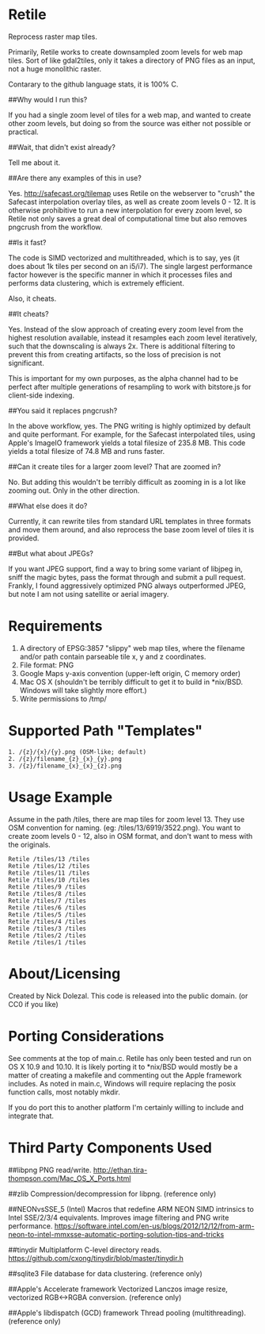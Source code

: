 Retile
======

Reprocess raster map tiles.

Primarily, Retile works to create downsampled zoom levels for web map tiles.  Sort of like gdal2tiles, only it takes a directory of PNG files as an input, not a huge monolithic raster.

Contarary to the github language stats, it is 100% C.

##Why would I run this?

If you had a single zoom level of tiles for a web map, and wanted to create other zoom levels, but doing so from the source was either not possible or practical.

##Wait, that didn't exist already?

Tell me about it.

##Are there any examples of this in use?

Yes.  http://safecast.org/tilemap uses Retile on the webserver to "crush" the Safecast interpolation overlay tiles, as well as create zoom levels 0 - 12.  It is otherwise prohibitive to run a new interpolation for every zoom level, so Retile not only saves a great deal of computational time but also removes pngcrush from the workflow.

##Is it fast?

The code is SIMD vectorized and multithreaded, which is to say, yes (it does about 1k tiles per second on an i5/i7).  The single largest performance factor however is the specific manner in which it processes files and performs data clustering, which is extremely efficient.

Also, it cheats.

##It cheats?

Yes.  Instead of the slow approach of creating every zoom level from the highest resolution available, instead it resamples each zoom level iteratively, such that the downscaling is always 2x.  There is additional filtering to prevent this from creating artifacts, so the loss of precision is not significant.

This is important for my own purposes, as the alpha channel had to be perfect after multiple generations of resampling to work with bitstore.js for client-side indexing.

##You said it replaces pngcrush?

In the above workflow, yes.  The PNG writing is highly optimized by default and quite performant.  For example, for the Safecast interpolated tiles, using Apple's ImageIO framework yields a total filesize of 235.8 MB.  This code yields a total filesize of 74.8 MB and runs faster.

##Can it create tiles for a larger zoom level?  That are zoomed in?

No.  But adding this wouldn't be terribly difficult as zooming in is a lot like zooming out.  Only in the other direction.

##What else does it do?

Currently, it can rewrite tiles from standard URL templates in three formats and move them around, and also reprocess the base zoom level of tiles it is provided.

##But what about JPEGs?

If you want JPEG support, find a way to bring some variant of libjpeg in, sniff the magic bytes, pass the format through and submit a pull request.  Frankly, I found aggressively optimized PNG always outperformed JPEG, but note I am not using satellite or aerial imagery.

Requirements
============

1. A directory of EPSG:3857 "slippy" web map tiles, where the filename and/or path contain parseable tile x, y and z coordinates.
2. File format: PNG
3. Google Maps y-axis convention (upper-left origin, C memory order)
4. Mac OS X (shouldn't be terribly difficult to get it to build in *nix/BSD. Windows will take slightly more effort.)
5. Write permissions to /tmp/

Supported Path "Templates"
==========================
```
1. /{z}/{x}/{y}.png (OSM-like; default)
2. /{z}/filename_{z}_{x}_{y}.png
3. /{z}/filename_{x}_{x}_{z}.png
```

Usage Example
=============
Assume in the path /tiles, there are map tiles for zoom level 13.  They use OSM convention for naming.  (eg: /tiles/13/6919/3522.png).  You want to create zoom levels 0 - 12, also in OSM format, and don't want to mess with the originals.

```
Retile /tiles/13 /tiles
Retile /tiles/12 /tiles
Retile /tiles/11 /tiles
Retile /tiles/10 /tiles
Retile /tiles/9 /tiles
Retile /tiles/8 /tiles
Retile /tiles/7 /tiles
Retile /tiles/6 /tiles
Retile /tiles/5 /tiles
Retile /tiles/4 /tiles
Retile /tiles/3 /tiles
Retile /tiles/2 /tiles
Retile /tiles/1 /tiles
```

About/Licensing
===============
Created by Nick Dolezal. This code is released into the public domain.  (or CC0 if you like)

Porting Considerations
======================
See comments at the top of main.c.  Retile has only been tested and run on OS X 10.9 and 10.10.  It is likely porting it to *nix/BSD would mostly be a matter of creating a makefile and commenting out the Apple framework includes.  As noted in main.c, Windows will require replacing the posix function calls, most notably mkdir.

If you do port this to another platform I'm certainly willing to include and integrate that.

Third Party Components Used
===========================

##libpng
PNG read/write. 
http://ethan.tira-thompson.com/Mac_OS_X_Ports.html

##zlib
Compression/decompression for libpng. 
(reference only)

##NEONvsSSE_5 (Intel)
Macros that redefine ARM NEON SIMD intrinsics to Intel SSE/2/3/4 equivalents. Improves image filtering and PNG write performance. 
https://software.intel.com/en-us/blogs/2012/12/12/from-arm-neon-to-intel-mmxsse-automatic-porting-solution-tips-and-tricks

##tinydir
Multiplatform C-level directory reads. 
https://github.com/cxong/tinydir/blob/master/tinydir.h

##sqlite3
File database for data clustering. 
(reference only)

##Apple's Accelerate framework
Vectorized Lanczos image resize, vectorized RGB<->RGBA conversion. 
(reference only)

##Apple's libdispatch (GCD) framework
Thread pooling (multithreading). 
(reference only)
